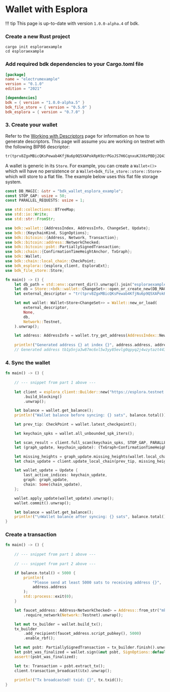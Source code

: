 # Wallet with Esplora

!!! tip
    This page is up-to-date with version `1.0.0-alpha.4` of bdk.

### Create a new Rust project
```shell
cargo init esploraexample
cd esploraexample
```

### Add required bdk dependencies to your Cargo.toml file
```toml
[package]
name = "electrumexample"
version = "0.1.0"
edition = "2021"

[dependencies]
bdk = { version = "1.0.0-alpha.5" }
bdk_file_store = { version = "0.5.0" }
bdk_esplora = { version = "0.7.0" }
```

### 3. Create your wallet
Refer to the [Working with Descriptors](./descriptors.md) page for information on how to generate descriptors. This page will assume you are working on testnet with the following BIP86 descriptor:
```txt
tr(tprv8ZgxMBicQKsPewab4KfjNu6p9Q5XAPokRpK9zrPGoJS7H6CqnxuKJX6zPBDj2Q43tfmVBRTpQMBSg8AhqBDdNEsBC14kMXiZj2tPWv5wHAE/86'/1'/0'/0/*)#30pfz5ly
```

A wallet is generic in its `Store`. For example, you can create a `Wallet<()>` which will have no persistence or a `Wallet<bdk_file_store::store::Store>` which will store to a flat file. The example below uses this flat file storage system.

```rs title="Part 1: Wallet"
const DB_MAGIC: &str = "bdk_wallet_esplora_example";
const STOP_GAP: usize = 50;
const PARALLEL_REQUESTS: usize = 1;

use std::collections::BTreeMap;
use std::io::Write;
use std::str::FromStr;

use bdk::wallet::{AddressIndex, AddressInfo, ChangeSet, Update};
use bdk::{KeychainKind, SignOptions};
use bdk::bitcoin::{Address, Network, Transaction};
use bdk::bitcoin::address::NetworkChecked;
use bdk::bitcoin::psbt::PartiallySignedTransaction;
use bdk::chain::{ConfirmationTimeHeightAnchor, TxGraph};
use bdk::Wallet;
use bdk::chain::local_chain::CheckPoint;
use bdk_esplora::{esplora_client, EsploraExt};
use bdk_file_store::Store;

fn main() -> () {
    let db_path = std::env::current_dir().unwrap().join("esploraexample.db");
    let db = Store::<bdk::wallet::ChangeSet>::open_or_create_new(DB_MAGIC.as_bytes(), db_path).unwrap();
    let external_descriptor = "tr(tprv8ZgxMBicQKsPewab4KfjNu6p9Q5XAPokRpK9zrPGoJS7H6CqnxuKJX6zPBDj2Q43tfmVBRTpQMBSg8AhqBDdNEsBC14kMXiZj2tPWv5wHAE/86'/1'/0'/0/*)#30pfz5ly";

    let mut wallet: Wallet<Store<ChangeSet>> = Wallet::new_or_load(
        external_descriptor,
        None,
        db,
        Network::Testnet,
    ).unwrap();

    let address: AddressInfo = wallet.try_get_address(AddressIndex::New).unwrap();
    
    println!("Generated address {} at index {}", address.address, address.index);
    // Generated address tb1p5nja3w87mc6xl5w3yy85evlg0qpyq2j4wzytazt4437nr37j2ajswm3ptl at index 0
```

### 4. Sync the wallet

```rs title="Part 2: Sync"
fn main() -> () {
    
    // --- snippet from part 1 above ---
    
    let client = esplora_client::Builder::new("https://esplora.testnet.kuutamo.cloud")
        .build_blocking()
        .unwrap();

    let balance = wallet.get_balance();
    println!("Wallet balance before syncing: {} sats", balance.total());

    let prev_tip: CheckPoint = wallet.latest_checkpoint();

    let keychain_spks = wallet.all_unbounded_spk_iters();

    let scan_result = client.full_scan(keychain_spks, STOP_GAP, PARALLEL_REQUESTS).unwrap();
    let (graph_update, keychain_update): (TxGraph<ConfirmationTimeHeightAnchor>, BTreeMap<KeychainKind, u32>) = scan_result;

    let missing_heights = graph_update.missing_heights(wallet.local_chain());
    let chain_update = client.update_local_chain(prev_tip, missing_heights).unwrap();

    let wallet_update = Update {
        last_active_indices: keychain_update,
        graph: graph_update,
        chain: Some(chain_update),
    };

    wallet.apply_update(wallet_update).unwrap();
    wallet.commit().unwrap();

    let balance = wallet.get_balance();
    println!("\nWallet balance after syncing: {} sats", balance.total());
}
```

### Create a transaction
```rs title="Part 3: Transactions"
fn main() -> () {
    
    // --- snippet from part 1 above ---
    
    // --- snippet from part 2 above ---

    if balance.total() < 5000 {
        println!(
            "Please send at least 5000 sats to receiving address {}",
            address.address
        );
        std::process::exit(0);
    }

    let faucet_address: Address<NetworkChecked> = Address::from_str("mkHS9ne12qx9pS9VojpwU5xtRd4T7X7ZUt").unwrap()
        .require_network(Network::Testnet).unwrap();

    let mut tx_builder = wallet.build_tx();
    tx_builder
        .add_recipient(faucet_address.script_pubkey(), 5000)
        .enable_rbf();

    let mut psbt: PartiallySignedTransaction = tx_builder.finish().unwrap();
    let psbt_was_finalized = wallet.sign(&mut psbt, SignOptions::default()).unwrap();
    assert!(psbt_was_finalized);

    let tx: Transaction = psbt.extract_tx();
    client.transaction_broadcast(&tx).unwrap();
    
    println!("Tx broadcasted! txid: {}", tx.txid());
}
```
